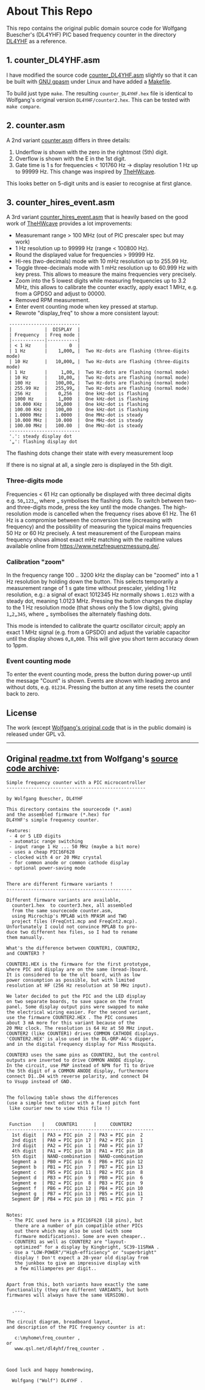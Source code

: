 # About This Repo

This repo contains the original public domain source code for Wolfgang Buescher's (DL4YHF)
PIC based frequency counter in the directory [DL4YHF](DL4YHF) as a reference.

## 1. counter_DL4YHF.asm
I have modified the source code [counter_DL4YHF.asm](counter_DL4YHF.asm) slightly so that it can be
built with [GNU gpasm](https://gputils.sourceforge.io/) under Linux and have added a [Makefile](Makefile).

To build just type `make`. The resulting `counter_DL4YHF.hex` file is identical
to Wolfgang's original version `DL4YHF/counter2.hex`. This can be tested with `make compare`.

## 2. counter.asm
A 2nd variant [counter.asm](counter.asm) differs in three details:
1. Underflow is shown with the zero in the rightmost (5th) digit.
2. Overflow is shown with the E in the 1st digit.
3. Gate time is 1 s for frequencies < 101760 Hz -> display resolution 1 Hz up to 99999 Hz.
   This change was inspired by [TheHWcave](https://github.com/TheHWcave/PIC-freq.counter-modification).

This looks better on 5-digit units and is easier to recognise at first glance.

## 3. counter_hires_event.asm
A 3rd variant [counter_hires_event.asm](counter_hires_event.asm) that is heavily based on the good work of
[TheHWcave](https://github.com/TheHWcave/PIC-freq.counter-modification)
provides a lot improvements:

* Measuremant range > 100 MHz (out of PIC prescaler spec but may work)
* 1 Hz resolution up to 99999 Hz (range < 100800 Hz).
* Round the displayed value for frequencies > 99999 Hz.
* Hi-res (two-decimals) mode with 10 mHz resolution up to 255.99 Hz.
* Toggle three-decimals mode with 1 mHz resolution up to 60.999 Hz with key press.
This allows to measure the mains frequencies very precisely.
* Zoom into the 5 lowest digits while measuring frequencies up to 3.2 MHz, this allows to
calibrate the counter exactly, apply exact 1 MHz, e.g. from a GPDSO and adjust to 00000.
* Removed RPM measurement.
* Enter event counting mode when key pressed at startup.
* Rewrote "display_freq" to show a more consistent layout:

````
 --------------------------
 |            |  DISPLAY  |
 | Frequency  | Freq mode |
 |------------|-----------|
 | < 1 Hz     |        0  |
 | 1 Hz       |    1„000„ |  Two Hz-dots are flashing (three-digits mode)
 | 10 Hz      |   10„000„ |  Two Hz-dots are flashing (three-digits mode)
 | 1 Hz       |     1„00„ |  Two Hz-dots are flashing (normal mode)
 | 10 Hz      |    10„00„ |  Two Hz-dots are flashing (normal mode)
 | 100 Hz     |   100„00„ |  Two Hz-dots are flashing (normal mode)
 | 255.99 Hz  |   255„99„ |  Two Hz-dots are flashing (normal mode)
 | 256 Hz     |    0„256  |  One kHz-dot is flashing
 | 1000 Hz    |    1„000  |  One kHz-dot is flashing
 | 10.000 KHz |   10„000  |  One kHz-dot is flashing
 | 100.00 KHz |   100„00  |  One kHz-dot is flashing
 | 1.0000 MHz |   1.0000  |  One MHz-dot is steady
 | 10.000 MHz |   10.000  |  One MHz-dot is steady
 | 100.00 MHz |   100.00  |  One MHz-dot is steady
 --------------------------
 '.': steady display dot
 '„': flashing display dot
````

The flashing dots change their state with every measurement loop

If there is no signal at all, a single zero is displayed in the 5th digit.

### Three-digits mode
Frequencies < 61 Hz can optionally be displayed with three decimal digits e.g. `50„123„`,
where `„` symbolises the flashing dots.
To switch between two- and three-digits mode, press the key until the mode changes.
The high-resolution mode is cancelled when the frequency rises above 61 Hz.
The 61 Hz is a compromise between the conversion time (increasing with frequency) and the possibility
of measuring the typical mains frequencies 50 Hz or 60 Hz precisely.
A test measurement of the European mains frequency shows almost exact mHz matching
with the realtime values available online from https://www.netzfrequenzmessung.de/.

### Calibration "zoom"
In the frequency range 100 .. 3200 kHz the display can be "zoomed" into a 1 Hz resolution
by holding down the button. This selects temporarily a measurement range of 1 s gate time
without prescaler, yielding 1 Hz resolution,
e.g.: a signal of exact 1012345 Hz normally shows `1.0123` with a steady dot, meaning 1.0123 MHz.
Pressing the button changes the display to the 1 Hz resolution mode (that shows only the 5 low digits),
giving `1„2„345`, where `„` symbolises the alternately flashing dots.

This mode is intended to calibrate the quartz oscillator circuit; apply an exact 1 MHz signal
(e.g. from a GPSDO) and adjust the variable capacitor until the display shows `0„0„000`.
This will give you short term accuracy down to 1ppm.

### Event counting mode
To enter the event counting mode, press the button during power-up
until the message "Count" is shown.
Events are shown with leading zeros and without dots, e.g. `01234`.
Pressing the button at any time resets the counter back to zero.

## License
The work (except [Wolfgang's original code](DL4YHF) that is in the public domain) is released under GPL v3.

-----

## Original [readme.txt](DL4YHF/readme.txt) from Wolfgang's [source code archive](https://www.qsl.net/dl4yhf/freq_counter/freq_counter.zip):

````
Simple frequency counter with a PIC microcontroller
---------------------------------------------------

by Wolfgang Buescher, DL4YHF

This directory contains the sourcecode (*.asm)
and the assembled firmware (*.hex) for
DL4YHF's simple frequency counter.

Features:
 - 4 or 5 LED digits
 - automatic range switching
 - input range 1 Hz ... 50 MHz (maybe a bit more)
 - uses a cheap PIC16F628
 - clocked with 4 or 20 MHz crystal
 - for common anode or common cathode display
 - optional power-saving mode


There are different firmware variants !
----------------------------------------------

Different firmware variants are available,
  counter1.hex  to counter3.hex, all assembled
  from the same sourcecode counter.asm,
  using Microchip's MPLAB with MPASM and TWO
  project files (FreqCnt1.mcp and FreqCnt2.mcp).
Unfortunately I could not convince MPLAB to pro-
duce two different hex files, so I had to rename
them manually.

What's the difference between COUNTER1, COUNTER2,
and COUNTER3 ?

COUNTER1.HEX is the firmware for the first prototype,
where PIC and display are on the same (bread-)board.
It is considered to be the ult board, with as low
power consumption as possible, but with limited
resolution at HF (256 Hz resolution at 50 MHz input).

We later decided to put the PIC and the LED display
on two separate boards, to save space on the front
panel. Some display output pins were swapped to make
the electrical wiring easier. For the second variant,
use the firmware COUNTER2.HEX . The PIC consumes
about 3 mA more for this variant because of the
20 MHz clock. The resolution is 64 Hz at 50 MHz input.
COUNTER2 (like COUNTER1) drives COMMON CATHODE displays.
'COUNTER2.HEX' is also used in the DL-QRP-AG's dipper,
and in the digital frequency display for Miss Mosquita.

COUNTER3 uses the same pins as COUNTER2, but the control
outputs are inverted to drive COMMON ANODE display.
In the circuit, use PNP instead of NPN for T1 to drive
the 5th digit of a COMMON ANODE display, furthermore
connect D1..D4 with reverse polarity, and connect D4
to Vsupp instead of GND.


The following table shows the differences
(use a simple text editor with a fixed pitch font
 like courier new to view this file !)


 Function    |    COUNTER1      |     COUNTER2
------------------------------------------------------
  1st digit  | PA3 = PIC pin  2 | PA3 = PIC pin  2
  2nd digit  | PA0 = PIC pin 17 | PA2 = PIC pin  1
  3rd digit  | PA2 = PIC pin  1 | PA0 = PIC pin 17
  4th digit  | PA1 = PIC pin 18 | PA1 = PIC pin 18
  5th digit  | NAND-combination | NAND-combination
  Segment a  | PB0 = PIC pin  6 | PB6 = PIC pin 12
  Segment b  | PB1 = PIC pin  7 | PB7 = PIC pin 13
  Segment c  | PB5 = PIC pin 11 | PB2 = PIC pin  8
  Segment d  | PB3 = PIC pin  9 | PB0 = PIC pin  6
  Segment e  | PB2 = PIC pin  8 | PB3 = PIC pin  9
  Segment f  | PB6 = PIC pin 12 | PB4 = PIC pin 10
  Segment g  | PB7 = PIC pin 13 | PB5 = PIC pin 11
  Segment DP | PB4 = PIC pin 10 | PB1 = PIC pin  7


Notes:
 - The PIC used here is a PIC16F628 (18 pins), but
   there are a number of pin compatible other PICs
   out there which may also be used (with some
   firmware modifications). Some are even cheaper..
 - COUNTER1 as well as COUNTER2 are "layout-
   optimized" for a display by Kingbright, SC39-11SRWA .
 - Use a "LOW-POWER"/"High-efficiency" or "superbright"
   display ! Don't expect a 20-year old display from
   the junkbox to give an impressive display with
   a few milliamperes per digit..


Apart from this, both variants have exactly the same
functionality (they are different VARIANTS, but both
firmwares will always have the same VERSION).


  .---.

The circuit diagram, breadboard layout,
and description of the PIC frequency counter is at:

   c:\myhome\freq_counter ,
or
   www.qsl.net/dl4yhf/freq_counter .



Good luck and happy homebrewing,

  Wolfgang ("Wolf") DL4YHF .

````
